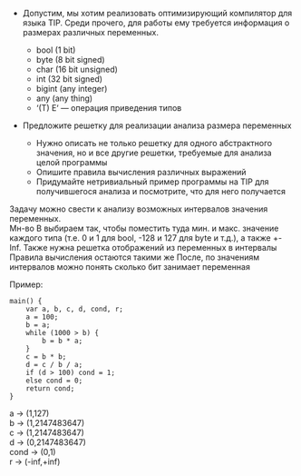 - Допустим, мы хотим реализовать оптимизирующий компилятор для языка TIP. Среди прочего, для работы ему требуется
  информация о размерах различных переменных.
    - bool (1 bit)
    - byte (8 bit signed)
    - char (16 bit unsigned)
    - int (32 bit signed)
    - bigint (any integer)
    - any (any thing)
    - ‘(T) E‘ — операция приведения типов

- Предложите решетку для реализации анализа размера переменных
    - Нужно описать не только решетку для одного абстрактного значения, но и все другие решетки, требуемые для анализа
      целой программы
    - Опишите правила вычисления различных выражений
    - Придумайте нетривиальный пример программы на TIP для получившегося анализа и посмотрите, что для него получается

Задачу можно свести к анализу возможных интервалов значения переменных.  
Мн-во B выбираем так, чтобы поместить туда мин. и макс. значение каждого типа 
(т.е. 0 и 1 для bool, -128 и 127 для byte и т.д.), а также +- Inf.
Также нужна решетка отображений из переменных в интервалы
Правила вычисления остаются такими же
После, по значениям интервалов можно понять сколько бит занимает переменная 

Пример:  
```
main() {
    var a, b, c, d, cond, r;
    a = 100;
    b = a;
    while (1000 > b) {
        b = b * a;
    }
    c = b * b;
    d = c / b / a;
    if (d > 100) cond = 1;
    else cond = 0;
    return cond;
}
```
a -> (1,127)  
b -> (1,2147483647)  
c -> (1,2147483647)  
d -> (0,2147483647)  
cond -> (0,1)  
r -> (-inf,+inf)  
